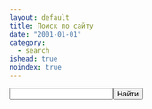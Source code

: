 ```yaml
---
layout: default
title: Поиск по сайту
date: "2001-01-01"
category:
  - search
ishead: true
noindex: true
---
```


<div class="ya-site-form ya-site-form_inited_no" onclick="return {'action':'{{ "/pages/search/sr/" | absolute_url }}','arrow':true,'bg':'#0066cc','fontsize':12,'fg':'#000000','language':'ru','logo':'rb','publicname':'Поиск по zinvapel.github.io','suggest':true,'target':'_self','tld':'ru','type':2,'usebigdictionary':true,'searchid':2308520,'input_fg':'#000000','input_bg':'#ffffff','input_fontStyle':'normal','input_fontWeight':'normal','input_placeholder':'поиск по сайту','input_placeholderColor':'#000000','input_borderColor':'#0066cc'}"><form action="https://yandex.ru/search/site/" method="get" target="_self" accept-charset="utf-8"><input type="hidden" name="searchid" value="2308520"/><input type="hidden" name="l10n" value="ru"/><input type="hidden" name="reqenc" value=""/><input type="search" name="text" value=""/><input type="submit" value="Найти"/></form></div><style type="text/css">.ya-page_js_yes .ya-site-form_inited_no { display: none; }</style><script type="text/javascript">(function(w,d,c){var s=d.createElement('script'),h=d.getElementsByTagName('script')[0],e=d.documentElement;if((' '+e.className+' ').indexOf(' ya-page_js_yes ')===-1){e.className+=' ya-page_js_yes';}s.type='text/javascript';s.async=true;s.charset='utf-8';s.src=(d.location.protocol==='https:'?'https:':'http:')+'//site.yandex.net/v2.0/js/all.js';h.parentNode.insertBefore(s,h);(w[c]||(w[c]=[])).push(function(){Ya.Site.Form.init()})})(window,document,'yandex_site_callbacks');</script>
